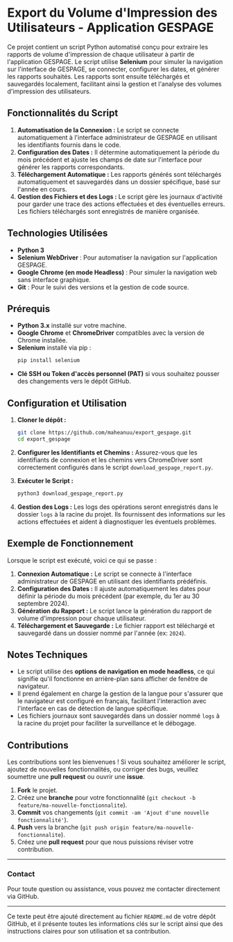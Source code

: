 # Export du Volume d'Impression des Utilisateurs - Application GESPAGE

Ce projet contient un script Python automatisé conçu pour extraire les rapports de volume d'impression de chaque utilisateur à partir de l'application GESPAGE. Le script utilise **Selenium** pour simuler la navigation sur l'interface de GESPAGE, se connecter, configurer les dates, et générer les rapports souhaités. Les rapports sont ensuite téléchargés et sauvegardés localement, facilitant ainsi la gestion et l'analyse des volumes d'impression des utilisateurs.

## Fonctionnalités du Script

1. **Automatisation de la Connexion :** Le script se connecte automatiquement à l'interface administrateur de GESPAGE en utilisant les identifiants fournis dans le code.
2. **Configuration des Dates :** Il détermine automatiquement la période du mois précédent et ajuste les champs de date sur l'interface pour générer les rapports correspondants.
3. **Téléchargement Automatique :** Les rapports générés sont téléchargés automatiquement et sauvegardés dans un dossier spécifique, basé sur l'année en cours.
4. **Gestion des Fichiers et des Logs :** Le script gère les journaux d'activité pour garder une trace des actions effectuées et des éventuelles erreurs. Les fichiers téléchargés sont enregistrés de manière organisée.

## Technologies Utilisées

- **Python 3**
- **Selenium WebDriver** : Pour automatiser la navigation sur l'application GESPAGE.
- **Google Chrome (en mode Headless)** : Pour simuler la navigation web sans interface graphique.
- **Git** : Pour le suivi des versions et la gestion de code source.

## Prérequis

- **Python 3.x** installé sur votre machine.
- **Google Chrome** et **ChromeDriver** compatibles avec la version de Chrome installée.
- **Selenium** installé via pip :
  ```bash
  pip install selenium
  ```
- **Clé SSH ou Token d'accès personnel (PAT)** si vous souhaitez pousser des changements vers le dépôt GitHub.

## Configuration et Utilisation

1. **Cloner le dépôt :**
   ```bash
   git clone https://github.com/maheanuu/export_gespage.git
   cd export_gespage
   ```

2. **Configurer les Identifiants et Chemins :**
   Assurez-vous que les identifiants de connexion et les chemins vers ChromeDriver sont correctement configurés dans le script `download_gespage_report.py`.

3. **Exécuter le Script :**
   ```bash
   python3 download_gespage_report.py
   ```

4. **Gestion des Logs :**
   Les logs des opérations seront enregistrés dans le dossier `logs` à la racine du projet. Ils fournissent des informations sur les actions effectuées et aident à diagnostiquer les éventuels problèmes.

## Exemple de Fonctionnement

Lorsque le script est exécuté, voici ce qui se passe :

1. **Connexion Automatique :** Le script se connecte à l'interface administrateur de GESPAGE en utilisant des identifiants prédéfinis.
2. **Configuration des Dates :** Il ajuste automatiquement les dates pour définir la période du mois précédent (par exemple, du 1er au 30 septembre 2024).
3. **Génération du Rapport :** Le script lance la génération du rapport de volume d'impression pour chaque utilisateur.
4. **Téléchargement et Sauvegarde :** Le fichier rapport est téléchargé et sauvegardé dans un dossier nommé par l'année (ex: `2024`).

## Notes Techniques

- Le script utilise des **options de navigation en mode headless**, ce qui signifie qu'il fonctionne en arrière-plan sans afficher de fenêtre de navigateur.
- Il prend également en charge la gestion de la langue pour s'assurer que le navigateur est configuré en français, facilitant l'interaction avec l'interface en cas de détection de langue spécifique.
- Les fichiers journaux sont sauvegardés dans un dossier nommé `logs` à la racine du projet pour faciliter la surveillance et le débogage.

## Contributions

Les contributions sont les bienvenues ! Si vous souhaitez améliorer le script, ajoutez de nouvelles fonctionnalités, ou corriger des bugs, veuillez soumettre une **pull request** ou ouvrir une **issue**.

1. **Fork** le projet.
2. Créez une **branche** pour votre fonctionnalité (`git checkout -b feature/ma-nouvelle-fonctionnalite`).
3. **Commit** vos changements (`git commit -am 'Ajout d'une nouvelle fonctionnalité'`).
4. **Push** vers la branche (`git push origin feature/ma-nouvelle-fonctionnalite`).
5. Créez une **pull request** pour que nous puissions réviser votre contribution.

---

### Contact

Pour toute question ou assistance, vous pouvez me contacter directement via GitHub.

---

Ce texte peut être ajouté directement au fichier `README.md` de votre dépôt GitHub, et il présente toutes les informations clés sur le script ainsi que des instructions claires pour son utilisation et sa contribution.
